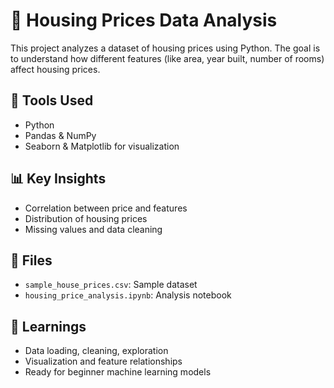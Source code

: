 # 🏡 Housing Prices Data Analysis

This project analyzes a dataset of housing prices using Python. The goal is to understand how different features (like area, year built, number of rooms) affect housing prices.

## 🚀 Tools Used
- Python
- Pandas & NumPy
- Seaborn & Matplotlib for visualization

## 📊 Key Insights
- Correlation between price and features
- Distribution of housing prices
- Missing values and data cleaning

## 📁 Files
- `sample_house_prices.csv`: Sample dataset
- `housing_price_analysis.ipynb`: Analysis notebook

## 🧠 Learnings
- Data loading, cleaning, exploration
- Visualization and feature relationships
- Ready for beginner machine learning models

